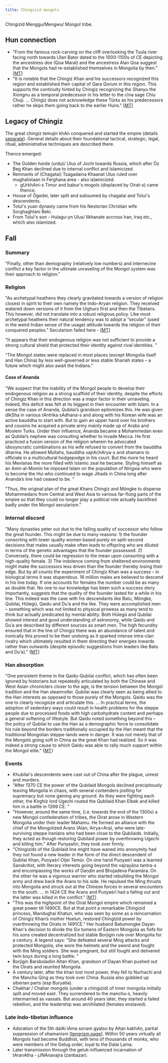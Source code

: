 ```yaml
---
title: Chingizid mongols
---
```


Chingizid Menggu/Mengwu/ Mongol tribe. 

## Hun connection
- "From the famous rock-carving on the cliff overlooking the Tuula river facing north towards Ulan Bator dated to the 1000-1100s of CE depicting the ancestress doe (Qoa Maral) and the ancestress Alan Qoa suggest that the Mongols had re-established themselves in Mongolia by then." \[[MT](https://manasataramgini.wordpress.com/2017/07/30/mongolica-chingiz-khan-and-the-rest/)\]
- "It is notable that the Chingiz Khan and his successors recognized this region and established their capital of Qara Qorum in this region. This supports the continuity hinted by Chingiz recognizing the Shanyu the Xiongnu as a temporal predecessor in his letter to the cīna sage Chiu Chuji. ... Chingiz does not acknowledge these Türks as his predecessors rather he skips them going back to the earlier Huns." \[[MT](https://manasataramgini.wordpress.com/2017/07/30/mongolica-chingiz-khan-and-the-rest/)\]

## Legacy of Chingiz
The great chingiz temujin khAn conquered and started the empire (details [separate](../chingiz/)). General details about their foundational tactical, strategic, legal, ritual, administrative techniques are described there. 


Thence emerged:

- The Golden horde (urdu)/ Ulus of Jochi towards Russia, which after Öz Beg Khan declined due to internal conflict and Islamicized.
- Remnants of (Chagatai) Tsagadaina Khaanat Ulus ruled over mughalistaan in Ferghana area - also islamicized.
    - gUrkhAni-s Timur and babur's mogols (displaced by Oirat-s) came thence.
- House of Ögedei, later split and subsumed by chagatai and Tolui's descendents. 
- Tolui's yuan dynasty came from his Nestorian Christian wife Sorghaghtani Beki.
- From Tolui's son - Hulagu-yn Ulus/ Ilkhanate accross Iran, Iraq etc., which also islamized.

## Fall
### Summary
"Finally, other than demography (relatively low numbers) and internecine conflict a key factor in the ultimate unraveling of the Mongol system was their approach to religion."

### Religion
"As archetypal heathens they clearly gravitated towards a version of religion closest in spirit to their own namely the Indo-Aryan religion. They received watered down versions of it from the Uighurs first and then the Tibetans. This however, did not translate into a robust religious policy. Like most archetypal heathens their natural tendency was to adopt a “secular” (used in the weird Indian sense of the usage) attitude towards the religion of their conquered peoples." Secularism failed here - \[[MT](https://manasataramgini.wordpress.com/2011/05/20/some-notes-on-rashid-ad-din-bin-imad-ud-dawla-abul-khair-and-his-times/)\]

"It appears that their endogenous religion was not sufficient to provide a strong cultural shield that protected their identity against rival identities. "

"The Mongol states were replaced in most places (except Mongolia itself and Han China) by less well-governed or less stable Shariah states – a future which might also await the Indians."

#### Case of Ananda
"We suspect that the inability of the Mongol people to develop their endogenous religion as a strong scaffold of their identity, despite the efforts of Chingiz Khan in this direction was a major factor in their unraveling. Indeed, this deficit was felt at its biggest in their encounter with Islam. In a sense the case of Ananda, Qubilai’s grandson epitomizes this. He was given dIkSha in various tAntrika sAdhana-s and along with his Korean wife was an active bauddha to start with. But to gain an upper hand over his brothers and cousins he acquired a private army mainly made up of Arabs and Moslem Turks. Under their influence, Ananda became a Mohammedan even as Qubilai’s nephew was consulting whether to invade Mecca. He first practiced a fusion version of the religion wherein he advocated idiosyncratic combinations as his wife refused to convert from the bauddha dharma. He allowed Mullahs, bauddha vajrAchArya-s and shamans to officiate in a multicultural hodgepodge in his court. But the more he heard his Mevlanas the more filled with Islamic zeal he became. Styling himself as an Amir-al-Momin he imposed Islam on the population of Ningxia who were to become the Hui who continued to wage Jihads in China long after Ananda’s line had ceased to be. "

"Thus, the original plan of the great Khans Chingiz and Möngke to disperse Mohammedans from Central and West Asia to various far-flung parts of the empire so that they could no longer play a political role actually backfired badly under the Mongol secularism."

### Internal discord
"Many dynasties peter out due to the falling quality of successor who follow the great founder. This might be due to many reasons: 1) the founder consorting with lower quality women based purely on split-second decisions that males usually make often leads to offspring who are diluted in terms of the genetic advantages that the founder possessed. 2) Conversely, there could be regression to the mean upon consorting with a high-quality female. 3) The indolence coming from sheltered environments might make the successors less driven than the founder thereby losing their edge. But by all counts the experiment of Chingiz Khan was a success – in biological terms it was stupendous. 16 million males are believed to descend in his line today. If one accounts for females the number could be as many as double that. No one to our knowledge has been such a success story. Importantly, suggests that the quality of the founder lasted for a while in his line. This indeed was the case with his descendants like Batu, Möngke, Qubilai, Hülegü, Qaidu and Du’a and the like. They were accomplished men – something which was not limited to physical prowess as many tend to think but actually predicated by mental ability. Both Hülegü and Qubilai showed interest and good understanding of astronomy, while Qaidu and Du’a are described by different sources as smart men. The high fecundity ensured that in the line of Chingiz there was an abundance of talent and ironically this proved to be their undoing as it sparked intense intra-clan rivalry which ultimately resulted in them directing their energies inwards rather than outwards (despite episodic suggestions from leaders like Batu and Du’a)." {[MT](https://manasataramgini.wordpress.com/2013/12/09/some-reflections-on-the-khans-qaidu-and-dua-and-the-great-khans-lost-legacy/)}


### Han absorption
"One persistent theme in the Qaidu-Qubilai conflict, which has often been ignored by historians but repeatedly articulated by both the Chinese and West Asian chroniclers closer to the age, is the tension between the Mongol tradition and the Han steamroller. Qubilai was clearly seen as being allied to the Han interests as opposed to those purely of the Mongols. Qaidu was the one to clearly recognize and articulate this. ... In practical terms, the adoption of sedentary ways could result in health problems for the steppe people due to processed foods with high carbohydrate content and perhaps a general softening of lifestyle. But Qaidu noted something beyond this – the policy of Qubilai to use the Han as a demographic force to consolidate his rule beyond the borders traditionally occupied by the Han meant that the traditional Mongolian steppe-lands were in danger. It was not merely that of the Mongols going soft in China as the great Khan had realized. So it was indeed a strong cause to which Qaidu was able to rally much support within the Mongol elite."  {[MT](https://manasataramgini.wordpress.com/2013/12/09/some-reflections-on-the-khans-qaidu-and-dua-and-the-great-khans-lost-legacy/)}

### Events
- Khubilai's descendents were cast out of China after the plague, unrest and murders.
- "After 1370 CE the power of the Qubilaid Mongols declined precipitously leaving Mongolia in chaos, with several contenders jostling for supremacy but none gaining any ground. As they were fighting each other, the Kirghiz lord Ugechi routed the Qubilaid Khan Elbek and killed him in a battle in 1399 CE. "
- "However, around the same time, (i.e. towards the end of the 1300s) a new Mongol confederation of tribes, the Oirat arose in Western Mongolia under their leader Mahamu. He formed an alliance with the chief of the Mongolized Arans (Alan; Airya>Ara), who were late-surviving steppe Iranians who had been close to the Qubilaids. Initially, they acted as though restoring Qubilaid power by overthrowing Ugechi and killing him." After Punyashri, they took over firmly.
- "Chingizids of the Qubilaid line might have waned into anonymity had they not found a new leader in the form of the direct descendent of Qubilai Khan, Puṇyaśrī Oljei Temür. On one hand Puṇyaśrī was a learned Sanskritist, with literary interests going beyond the vajrayāṇa tantra-s and encompassing the works of Daṇḍin and Bhojadeva Paramāra. On the other he was a vigorous warrior who started rebuilding the Mongol army and drew back the Arans to his side. He repulsed the Ming thrusts into Mongolia and struck out at the Chinese forces in several encounters to the south. ... in 1424 CE the Arans and Puṇyaśrī had a falling out and the latter was killed in the conflict." \[[MT](https://manasataramgini.wordpress.com/2015/01/21/some-notes-on-the-rise-of-oirat-power-and-the-jangar-tuuli/)\]
- "This was the highpoint of the Oirat Mongol empire which remained a great power till 1490CE. But at that point a remarkable Chingizid princess, Mandughai Khatun, who was seen by some as a reincarnation of Chingiz Khan’s mother Hoelun, restored Chingizid power by overthrowing the Oirats in 1491CE." Her husband Batumongke Dayan Khan's decision to divide the Six tumens of Eastern Mongolia as fiefs for his sons created decentralized but stable Borjigin rule over Mongolia for a century. A legend says: "She defeated several Ming attacks and protected Mongolia, she wore the helmets and the sword and fought with the Ming soldiers. She was pregnant, but still fought and delivered twin boys during a long battle. "
- Borjigin Barsboladiin Altan Khan, grandson of Dayan Khan pushed out the Oirats and reunited Mongolia.
- A century later, after the khan lost most power, they fell to Nurhachi and the Manchu Qing as they took over China. Russia also gobbled up siberian parts (esp Buryatia).
- Chakhar / Chahar mongols (under a chingizid) of inner mongolia initially split and moved east. They surrendered to the manchu-s, heavily intermarried as vassals. But around 40 years later, they started a failed rebellion, and the leadership was annihilated (females enslaved).

### Late Indo-tibetan influence
- Adoration of the 5th dalAi lAma sonam gyatso by Altan kakhAn, partial suppression of shamanism \[[tengrism page](../religion/tengrism/)\]. Within 50 years virtually all Mongols had become Buddhist, with tens of thousands of monks, who were members of the Gelug order, loyal to the Dalai Lama.
- Later transmission through the geluk-influenced incarnation of tAranAtha - jJNAnavajra (zanbazar).

